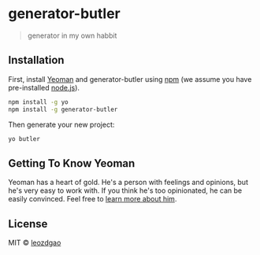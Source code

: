 # generator-butler

> generator in my own habbit

## Installation

First, install [Yeoman](http://yeoman.io) and generator-butler using [npm](https://www.npmjs.com/) (we assume you have pre-installed [node.js](https://nodejs.org/)).

```bash
npm install -g yo
npm install -g generator-butler
```

Then generate your new project:

```bash
yo butler
```

## Getting To Know Yeoman

Yeoman has a heart of gold. He&#39;s a person with feelings and opinions, but he&#39;s very easy to work with. If you think he&#39;s too opinionated, he can be easily convinced. Feel free to [learn more about him](http://yeoman.io/).

## License

MIT © [leozdgao]()
